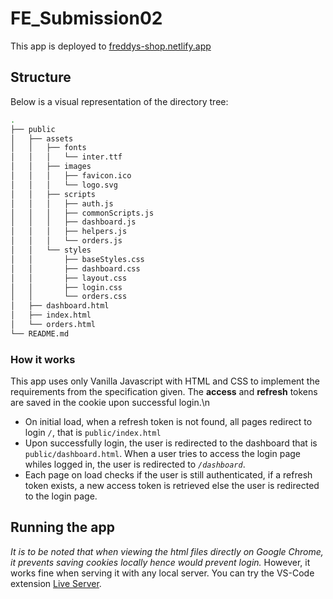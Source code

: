 # FE_Submission02
This app is deployed to [freddys-shop.netlify.app](https://freddys-shop.netlify.app)

## Structure
Below is a visual representation of the directory tree:
```bash
.
├── public
│   ├── assets
│   │   ├── fonts
│   │   │   └── inter.ttf
│   │   ├── images
│   │   │   ├── favicon.ico
│   │   │   └── logo.svg
│   │   ├── scripts
│   │   │   ├── auth.js
│   │   │   ├── commonScripts.js
│   │   │   ├── dashboard.js
│   │   │   ├── helpers.js
│   │   │   └── orders.js
│   │   └── styles
│   │       ├── baseStyles.css
│   │       ├── dashboard.css
│   │       ├── layout.css
│   │       ├── login.css
│   │       └── orders.css
│   ├── dashboard.html
│   ├── index.html
│   └── orders.html
└── README.md
```

### How it works
This app uses only Vanilla Javascript with HTML and CSS to implement the requirements from the specification given.
The **access** and **refresh** tokens are saved in the cookie upon successful login.\n
- On initial load, when a refresh token is not found, all pages redirect to login *`/`*, that is `public/index.html`
- Upon successfully login, the user is redirected to the dashboard that is `public/dashboard.html`. When a user tries to access the login page whiles logged in, the user is redirected to *`/dashboard`*.
- Each page on load checks if the user is still authenticated, if a refresh token exists, a new access token is retrieved else the user is redirected to the login page.

## Running the app
_It is to be noted that when viewing the html files directly on Google Chrome, it prevents saving cookies locally hence would prevent login._
However, it works fine when serving it with any local server. You can try the VS-Code extension [Live Server](https://marketplace.visualstudio.com/items?itemName=ritwickdey.LiveServer).

